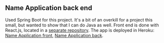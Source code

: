 ## Name Application back end

Used Spring Boot for this project. It's a bit of an overkill for a project this small, but wanted to show that I can do Java as well. Front end is done with React.js, located in a [separate repository](https://github.com/Paul-Matt/namesapp_front).
The app is deployed in Heroku: [Name Application front](https://names-application.herokuapp.com/), [Name Application back](https://namesapp-backend.herokuapp.com/names).

